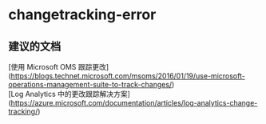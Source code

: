 
<properties
    pageTitle="changetracking-error"
    description="与更改跟踪错误相关的问题"
    service="microsoft.operationalinsights"
    resource="operationalinsightsaccounts"
    authors="adoylemsft"
    displayorder=""
    selfHelpType="generic"
    supportTopicIds="32536540"
    resourceTags=""
    productPesIds="15725"
    cloudEnvironments="public, Blackforest, Fairfax"
/>


# changetracking-error


## **建议的文档**
[使用 Microsoft OMS 跟踪更改] (https://blogs.technet.microsoft.com/msoms/2016/01/19/use-microsoft-operations-management-suite-to-track-changes/) <br>
[Log Analytics 中的更改跟踪解决方案] (https://azure.microsoft.com/documentation/articles/log-analytics-change-tracking/)


<!--HONumber=Oct16_HO5-->


